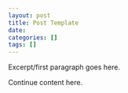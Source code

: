 ```yaml
---
layout: post
title: Post Template
date: 
categories: []
tags: []
---
```


Excerpt/first paragraph goes here.
<!--more-->

Continue content here.

